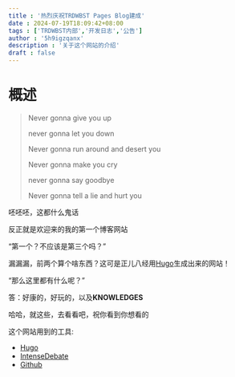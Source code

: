 ```yaml
---
title : '热烈庆祝TRDWBST Pages Blog建成'
date : 2024-07-19T18:09:42+08:00
tags : ['TRDWBST内部','开发日志','公告']
author : '5h9igzqanx'
description : '关于这个网站的介绍'
draft : false
---
```

# 概述

> Never gonna give you up
>
> never gonna let you down
>
> Never gonna run around and desert you
>
> Never gonna make you cry
>
> never gonna say goodbye
>
> Never gonna tell a lie and hurt you

呸呸呸，这都什么鬼话

反正就是欢迎来的我的第一个博客网站

“第一个？不应该是第三个吗？”

漏漏漏，前两个算个啥东西？这可是正儿八经用[Hugo](https://gohugo.io)生成出来的网站！

“那么这里都有什么呢？”

答：好康的，好玩的，以及**KNOWLEDGES**

哈哈，就这些，去看看吧，祝你看到你想看的

这个网站用到的工具:

- [Hugo](https://gohugo.io)
- [IntenseDebate](https://www.intensedebate.com/)
- [Github](https://www.github.com)
